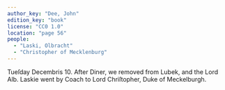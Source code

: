 ```yaml
---
author_key: "Dee, John"
edition_key: "book"
license: "CC0 1.0"
location: "page 56"
people:
  - "Laski, Olbracht"
  - "Christopher of Mecklenburg"
---
```

Tueſday Decembris 10. After Diner, we removed from Lubek, and the Lord Alb. Laskie
went by Coach to Lord Chriſtopher, Duke of Meckelburgh.
